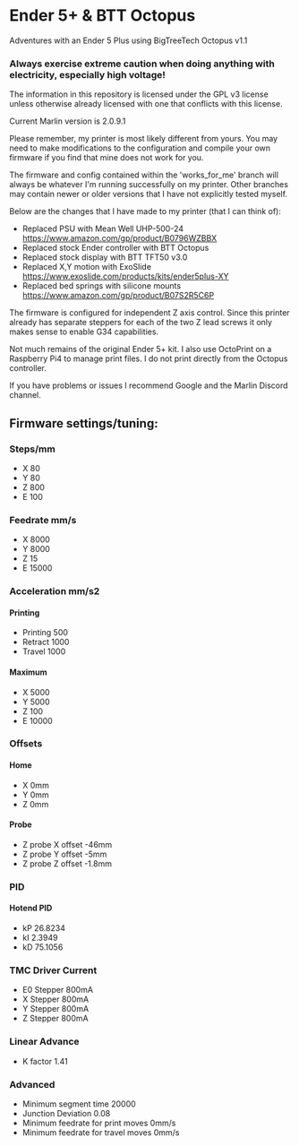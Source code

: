 
# Ender 5+ & BTT Octopus
Adventures with an Ender 5 Plus using BigTreeTech Octopus v1.1

### Always exercise extreme caution when doing anything with electricity, especially high voltage!

The information in this repository is licensed under the GPL v3 license unless otherwise already licensed with one that conflicts with this license.

Current Marlin version is 2.0.9.1

Please remember, my printer is most likely different from yours. You may need to make modifications to the configuration and compile your own firmware if you find that mine does not work for you.

The firmware and config contained within the 'works_for_me' branch will always be whatever I'm running successfully on my printer. Other branches may contain newer or older versions that I have not explicitly tested myself.

Below are the changes that I have made to my printer (that I can think of):
* Replaced PSU with Mean Well UHP-500-24 https://www.amazon.com/gp/product/B0796WZBBX
* Replaced stock Ender controller with BTT Octopus
* Replaced stock display with BTT TFT50 v3.0
* Replaced X,Y motion with ExoSlide https://www.exoslide.com/products/kits/ender5plus-XY
* Replaced bed springs with silicone mounts https://www.amazon.com/gp/product/B07S2R5C6P

The firmware is configured for independent Z axis control. Since this printer already has separate steppers for each of the two Z lead screws it only makes sense to enable G34 capabilities.

Not much remains of the original Ender 5+ kit. I also use OctoPrint on a Raspberry Pi4 to manage print files. I do not print directly from the Octopus controller.

If you have problems or issues I recommend Google and the Marlin Discord channel.

## Firmware settings/tuning:

### Steps/mm
* X 80 
* Y 80
* Z 800
* E 100

### Feedrate mm/s
* X 8000
* Y 8000
* Z 15
* E 15000

### Acceleration mm/s2
#### Printing
* Printing 500
* Retract 1000
* Travel 1000
#### Maximum
* X 5000
* Y 5000
* Z 100
* E 10000

### Offsets
#### Home
* X 0mm
* Y 0mm
* Z 0mm
#### Probe
* Z probe X offset -46mm
* Z probe Y offset -5mm
* Z probe Z offset -1.8mm

### PID
#### Hotend PID
* kP 26.8234
* kI 2.3949
* kD 75.1056

### TMC Driver Current
* E0 Stepper 800mA
* X Stepper 800mA
* Y Stepper 800mA
* Z Stepper 800mA

### Linear Advance
* K factor 1.41

### Advanced
* Minimum segment time 20000
* Junction Deviation 0.08
* Minimum feedrate for print moves 0mm/s
* Minimum feedrate for travel moves 0mm/s
